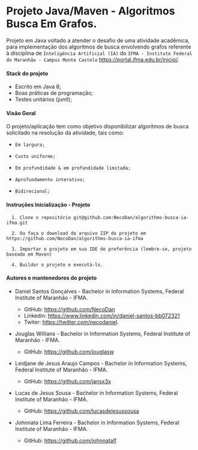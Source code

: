 # Projeto Java/Maven - Algoritmos Busca Em Grafos.
  Projeto em Java voltado a atender o desafio de uma atividade acadêmica, para implementação dos algoritmos de busca envolvendo grafos referente à disciplina de ```Inteligência Artificial (IA)``` do ```IFMA - Instituto Federal do Maranhão - Campus Monte Castelo``` <link>https://portal.ifma.edu.br/inicio/.
   
 #### Stack do projeto
  - Escrito em Java 8;
  - Boas práticas de programação;
  - Testes unitários (junit);
  
  #### Visão Geral
  
  O projeto/aplicação tem como objetivo disponibilizar algoritmos de busca solicitado na resolução da atividade, tais como:
  - ```Em largura;``` 
  
  - ```Custo uniforme;```   
  - ```Em profundidade & em profundidade limitada;``` 
  - ```Aprofundamento interativo;``` 
  - ```Bidirecional;``` 
      
  #### Instruções Inicialização - Projeto
    
      1. Clone o repositório git@github.com:NecoDan/algorithms-busca-ia-ifma.git
      
      2. Ou faça o download do arquivo ZIP do projeto em https://github.com/NecoDan/algorithms-busca-ia-ifma
          
      3. Importar o projeto em sua IDE de preferência (lembre-se, projeto baseado em Maven)
      
      4. Buildar o projeto e executá-lo.
    
  
 #### Autores e mantenedores do projeto
 - Daniel Santos Gonçalves - Bachelor in Information Systems, Federal Institute of Maranhão - IFMA.
    - GitHub: https://github.com/NecoDan
    - Linkedin: <link>https://www.linkedin.com/in/daniel-santos-bb072321 
    - Twiter: <link>https://twitter.com/necodaniel.

 - Jouglas Willians - Bachelor in Information Systems, Federal Institute of Maranhão - IFMA.
     - GitHub: https://github.com/jouglasw
 
 - Leidjane de Jesus Araujo Campos - Bachelor in Information Systems, Federal Institute of Maranhão - IFMA.
     - GitHub: https://github.com/jansx3x
 
 - Lucas de Jesus Sousa - Bachelor in Information Systems, Federal Institute of Maranhão - IFMA.
     - GitHub: https://github.com/lucasdejesussousa
 
 - Johnnata Lima Ferreira - Bachelor in Information Systems, Federal Institute of Maranhão - IFMA.
     - GitHub: https://github.com/johnnatalf
